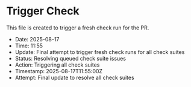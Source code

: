 # Trigger Check

This file is created to trigger a fresh check run for the PR.

- Date: 2025-08-17
- Time: 11:55
- Update: Final attempt to trigger fresh check runs for all check suites
- Status: Resolving queued check suite issues
- Action: Triggering all check suites
- Timestamp: 2025-08-17T11:55:00Z
- Attempt: Final update to resolve all check suites

